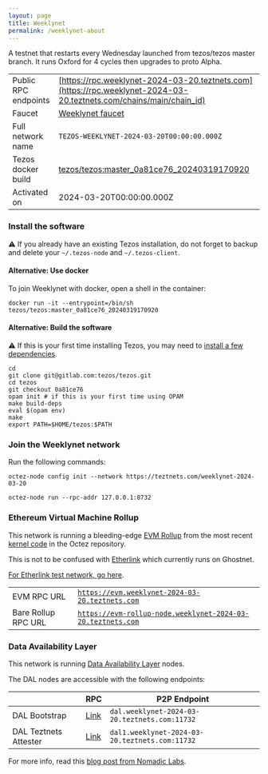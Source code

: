 ```yaml
---
layout: page
title: Weeklynet
permalink: /weeklynet-about
---
```


A testnet that restarts every Wednesday launched from tezos/tezos master branch. It runs Oxford for 4 cycles then upgrades to proto Alpha.

| | |
|-------|---------------------|
| Public RPC endpoints | [https://rpc.weeklynet-2024-03-20.teztnets.com](https://rpc.weeklynet-2024-03-20.teztnets.com/chains/main/chain_id)<br/> |
| Faucet | [Weeklynet faucet](https://faucet.weeklynet-2024-03-20.teztnets.com) |
| Full network name | `TEZOS-WEEKLYNET-2024-03-20T00:00:00.000Z` |
| Tezos docker build | [tezos/tezos:master_0a81ce76_20240319170920](https://hub.docker.com/r/tezos/tezos/tags?page=1&ordering=last_updated&name=master_0a81ce76_20240319170920) |
| Activated on | 2024-03-20T00:00:00.000Z |





### Install the software

⚠️  If you already have an existing Tezos installation, do not forget to backup and delete your `~/.tezos-node` and `~/.tezos-client`.



#### Alternative: Use docker

To join Weeklynet with docker, open a shell in the container:

```
docker run -it --entrypoint=/bin/sh tezos/tezos:master_0a81ce76_20240319170920
```

#### Alternative: Build the software

⚠️  If this is your first time installing Tezos, you may need to [install a few dependencies](https://tezos.gitlab.io/introduction/howtoget.html#setting-up-the-development-environment-from-scratch).

```
cd
git clone git@gitlab.com:tezos/tezos.git
cd tezos
git checkout 0a81ce76
opam init # if this is your first time using OPAM
make build-deps
eval $(opam env)
make
export PATH=$HOME/tezos:$PATH
```

### Join the Weeklynet network

Run the following commands:

```
octez-node config init --network https://teztnets.com/weeklynet-2024-03-20

octez-node run --rpc-addr 127.0.0.1:8732
```


### Ethereum Virtual Machine Rollup

This network is running a bleeding-edge [EVM Rollup](https://docs.etherlink.com/welcome/what-is-etherlink) from the most recent [kernel code](https://gitlab.com/tezos/tezos/-/tree/master/etherlink) in the Octez repository.

This is not to be confused with [Etherlink](https://docs.etherlink.com/get-started/connect-your-wallet-to-etherlink) which currently runs on Ghostnet.

[For Etherlink test network, go here](https://docs.etherlink.com/get-started/connect-your-wallet-to-etherlink).

| | |
|-------|---------------------|
| EVM RPC URL | [`https://evm.weeklynet-2024-03-20.teztnets.com`](https://evm.weeklynet-2024-03-20.teztnets.com) |
| Bare Rollup RPC URL | [`https://evm-rollup-node.weeklynet-2024-03-20.teztnets.com`](https://evm-rollup-node.weeklynet-2024-03-20.teztnets.com/global/block/head) |




### Data Availability Layer

This network is running [Data Availability Layer](https://tezos.gitlab.io/shell/dal.html) nodes.


The DAL nodes are accessible with the following endpoints:

| | RPC | P2P Endpoint |
|------------|---------|--------------|
| DAL Bootstrap | [Link](https://dal-bootstrap-rpc.weeklynet-2024-03-20.teztnets.com/p2p/gossipsub/scores) | `dal.weeklynet-2024-03-20.teztnets.com:11732` |
| DAL Teztnets Attester | [Link](https://dal-attester-rpc.weeklynet-2024-03-20.teztnets.com/p2p/gossipsub/scores) | `dal1.weeklynet-2024-03-20.teztnets.com:11732` |


For more info, read this [blog post from Nomadic Labs](https://research-development.nomadic-labs.com/data-availability-layer-tezos.html).




